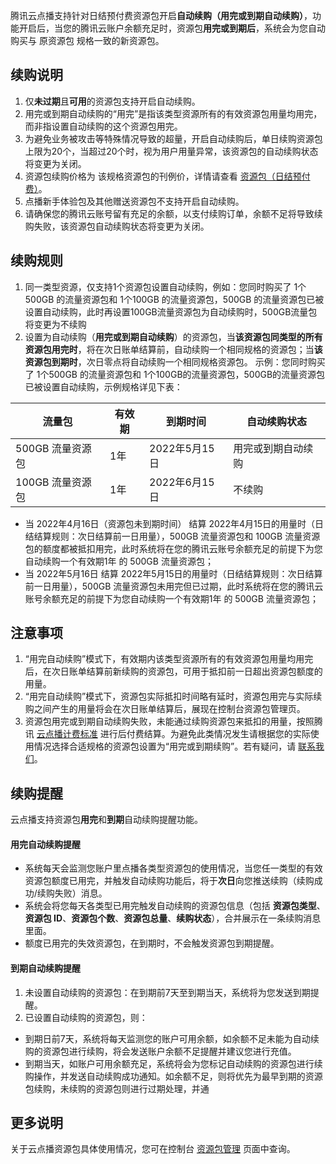 腾讯云点播支持针对日结预付费资源包开启**自动续购（用完或到期自动续购）**，功能开启后，当您的腾讯云账户余额充足时，资源包**用完或到期后**，系统会为您自动购买与 原资源包 规格一致的新资源包。

## 续购说明
1. 仅**未过期**且**可用**的资源包支持开启自动续购。
2. 用完或到期自动续购的“用完”是指该类型资源所有的有效资源包用量均用完，而非指设置自动续购的这个资源包用完。
3. 为避免业务被攻击等特殊情况导致的超量，开启自动续购后，单日续购资源包上限为20个，当超过20个时，视为用户用量异常，该资源包的自动续购状态将变更为关闭。
4. 资源包续购价格为 该规格资源包的刊例价，详情请查看 [资源包（日结预付费）](https://cloud.tencent.com/document/product/266/14667#.E8.B5.84.E6.BA.90.E5.8C.85.E5.88.86.E7.B1.BB.E8.AF.B4.E6.98.8E)。
5. 点播新手体验包及其他赠送资源包不支持开启自动续购。
6. 请确保您的腾讯云账号留有充足的余额，以支付续购订单，余额不足将导致续购失败，该资源包自动续购状态将变更为关闭。

## 续购规则
1. 同一类型资源，仅支持1个资源包设置自动续购，例如：您同时购买了 1个500GB 的流量资源包和 1个100GB 的流量资源包，500GB 的流量资源包已被设置自动续购，此时再设置100GB流量资源包为自动续购时，500GB流量包将变更为不续购
2. 设置为自动续购（**用完或到期自动续购**）的资源包，当**该资源包同类型的所有资源包用完时**，将在次日账单结算前，自动续购一个相同规格的资源包；当**该资源包到期时**，次日零点将自动续购一个相同规格资源包。
示例：您同时购买了 1个500GB 的流量资源包和 1个100GB的流量资源包，500GB的流量资源包已被设置自动续购，示例规格详见下表：

| 流量包         | 有效期 | 到期时间       | 自动续购状态    |
| ----------- | --- | ---------- | --------- |
| 500GB 流量资源包 | 1年  | 2022年5月15日 | 用完或到期自动续购 |
| 100GB 流量资源包 | 1年  | 2022年6月15日 | 不续购       |

- 当 2022年4月16日（资源包未到期时间） 结算 2022年4月15日的用量时（日结结算规则：次日结算前一日用量），500GB 流量资源包和 100GB 流量资源包的额度都被抵扣用完，此时系统将在您的腾讯云账号余额充足的前提下为您自动续购一个有效期1年 的 500GB 流量资源包；
- 当 2022年5月16日 结算 2022年5月15日的用量时（日结结算规则：次日结算前一日用量），500GB 流量资源包未用完但已过期，此时系统将在您的腾讯云账号余额充足的前提下为您自动续购一个有效期1年 的 500GB 流量资源包；

## 注意事项
1. “用完自动续购”模式下，有效期内该类型资源所有的有效资源包用量均用完后，在次日账单结算前新续购的资源包，可用于抵扣前一日超出资源包额度的用量。
2. “用完自动续购”模式下，资源包实际抵扣时间略有延时，资源包用完与实际续购之间产生的用量将会在次日账单结算后，展现在控制台资源包管理页。
3. 资源包用完或到期自动续购失败，未能通过续购资源包来抵扣的用量，按照腾讯 [云点播计费标准](https://cloud.tencent.com/document/product/266/14666) 进行后付费结算。为避免此类情况发生请根据您的实际使用情况选择合适规格的资源包设置为“用完或到期续购”。若有疑问，请 [联系我们](https://cloud.tencent.com/act/event/connect-service?from=doc_266#/)。

## 续购提醒


云点播支持资源包**用完**和**到期**自动续购提醒功能。

#### 用完自动续购提醒

-   系统每天会监测您账户里点播各类型资源包的使用情况，当您任一类型的有效资源包额度已用完，并触发自动续购功能后，将于**次日**向您推送续购（续购成功/续购失败）消息。
-   系统会将您每天各类型已用完触发自动续购的资源包信息（包括 **资源包类型**、**资源包 ID**、**资源包个数**、**资源包总量**、**续购状态**），合并展示在一条续购消息里面。
-   额度已用完的失效资源包，在到期时，不会触发资源包到期提醒。

#### 到期自动续购提醒

1.  未设置自动续购的资源包：在到期前7天至到期当天，系统将为您发送到期提醒。
2.  已设置自动续购的资源包，则：

 -   到期日前7天，系统将每天监测您的账户可用余额，如余额不足未能为自动续购的资源包进行续购，将会发送账户余额不足提醒并建议您进行充值。
 -   到期当天，如账户可用余额充足，系统将会为您标记自动续购的资源包进行续购操作，并发送自动续购成功通知。如余额不足，则将优先为最早到期的资源包续购，未续购的资源包则进行过期处理，并通

## 更多说明
关于云点播资源包具体使用情况，您可在控制台 [资源包管理](https://console.cloud.tencent.com/vod/assets/packages) 页面中查询。
